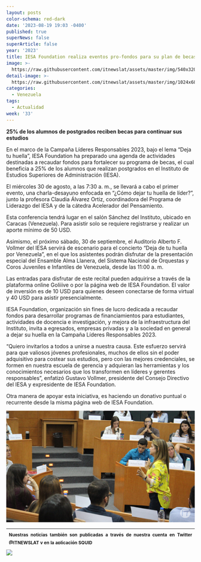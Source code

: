```yaml
---
layout: posts
color-schema: red-dark
date: '2023-08-19 19:03 -0400'
published: true
superNews: false
superArticle: false
year: '2023'
title: IESA Foundation realiza eventos pro-fondos para su plan de becas de maestrías
image: >-
  https://raw.githubusercontent.com/itnewslat/assets/master/img/540x320/clases-iesa-p.jpg
detail-image: >-
  https://raw.githubusercontent.com/itnewslat/assets/master/img/1024x680/clases-iesa-g.jpg
categories:
  - Venezuela
tags:
  - Actualidad
week: '33'
---
```

**25% de los alumnos de postgrados reciben becas para continuar sus estudios**

En el marco de la Campaña Líderes Responsables 2023, bajo el lema “Deja tu huella”, IESA Foundation ha preparado una agenda de actividades destinadas a recaudar fondos para fortalecer su programa de becas, el cual beneficia a 25% de los alumnos que realizan postgrados en el Instituto de Estudios Superiores de Administración (IESA).

El miércoles 30 de agosto, a las 7:30 a. m., se llevará a cabo el primer evento, una charla-desayuno enfocada en “¿Cómo dejar tu huella de líder?”, junto la profesora Claudia Álvarez Ortiz, coordinadora del Programa de Liderazgo del IESA y de la cátedra Acelerador del Pensamiento.

Esta conferencia tendrá lugar en el salón Sánchez del Instituto, ubicado en Caracas (Venezuela). Para asistir solo se requiere registrarse y realizar un aporte mínimo de 50 USD.

Asimismo, el próximo sábado, 30 de septiembre, el Auditorio Alberto F. Vollmer del IESA servirá de escenario para el concierto “Deja de tu huella por Venezuela”, en el que los asistentes podrán disfrutar de la presentación especial del Ensamble Alma Llanera, del Sistema Nacional de Orquestas y Coros Juveniles e Infantiles de Venezuela, desde las 11:00 a. m.

Las entradas para disfrutar de este recital pueden adquirirse a través de la plataforma online Goliiive o por la página web de IESA Foundation. El valor de inversión es de 10 USD para quienes deseen conectarse de forma virtual y 40 USD para asistir presencialmente.

IESA Foundation, organización sin fines de lucro dedicada a recaudar fondos para desarrollar programas de financiamientos para estudiantes, actividades de docencia e investigación, y mejora de la infraestructura del Instituto, invita a egresados, empresas privadas y a la sociedad en general a dejar su huella en la Campaña Líderes Responsables 2023.

“Quiero invitarlos a todos a unirse a nuestra causa. Este esfuerzo servirá para que valiosos jóvenes profesionales, muchos de ellos sin el poder adquisitivo para costear sus estudios, pero con las mejores credenciales, se formen en nuestra escuela de gerencia y adquieran las herramientas y los conocimientos necesarios que los transformen en líderes y gerentes responsables”, enfatizó Gustavo Vollmer, presidente del Consejo Directivo del IESA y expresidente de IESA Foundation.

Otra manera de apoyar esta iniciativa, es haciendo un donativo puntual o recurrente desde la misma página web de IESA Foundation.

![](https://raw.githubusercontent.com/itnewslat/assets/master/img/540x320/clases-iesa-p.jpg)

<table style="height: 42px;" width="569">
<tbody>
<tr>
<td style="text-align: justify;"><sub><strong>Nuestras noticias también son publicadas a través de nuestra cuenta en Twitter <a href="https://twitter.com/itnewslat?lang=es">@ITNEWSLAT</a> y en la aplicación <a href="https://squidapp.co/en/">SQUID</a></strong></sub></td>
</tr>
</tbody>
</table>

<img src="https://tracker.metricool.com/c3po.jpg?hash=56f88a41e39ab42c063cc51676587a04"/>
